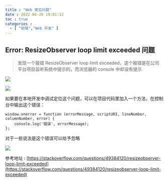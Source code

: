 ```yaml
---
title : "Web 常见问题"
date : 2022-04-20 19:01:12
toc : true
categories :
  - [ "前端","Web 开发" ]
---
```


## Error: ResizeObserver loop limit exceeded 问题

> 发现一个报错 ResizeObserver loop limit exceeded，这个报错是在公司平台项目监听系统中提示的，而浏览器的 console 中却没有提示

![](https://file.wulicode.com/note/2021/10-22/11-57-04280.png)

![](https://file.wulicode.com/note/2021/10-22/11-57-30934.png)

如果要在本地开发中调试定位这个问题，可以在项目代码里加入一个方法，在控制台中输出这个错误：

```
window.onerror = function (errorMessage, scriptURI, lineNumber, columnNumber, error) {
    console.log('错误', errorMessage);
};
```

对于一些说法是这个错误可以给予忽略

![](https://file.wulicode.com/note/2021/10-22/11-57-49526.png)

参考地址 : [https://stackoverflow.com/questions/49384120/resizeobserver-loop-limit-exceeded](https://stackoverflow.com/questions/49384120/resizeobserver-loop-limit-exceeded)

